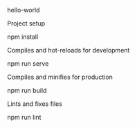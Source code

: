 hello-world

Project setup

npm install

Compiles and hot-reloads for development

npm run serve

Compiles and minifies for production

npm run build

Lints and fixes files

npm run lint

